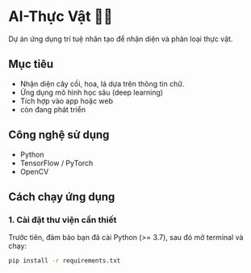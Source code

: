 # AI-Thực Vật 🌿🤖

Dự án ứng dụng trí tuệ nhân tạo để nhận diện và phân loại thực vật.

## Mục tiêu
- Nhận diện cây cối, hoa, lá dựa trên thông tin chữ.
- Ứng dụng mô hình học sâu (deep learning)
- Tích hợp vào app hoặc web
- còn đang phát triển
## Công nghệ sử dụng
- Python
- TensorFlow / PyTorch
- OpenCV
## Cách chạy ứng dụng

### 1. Cài đặt thư viện cần thiết

Trước tiên, đảm bảo bạn đã cài Python (>= 3.7), sau đó mở terminal và chạy:

```bash
pip install -r requirements.txt